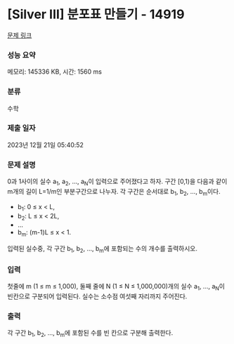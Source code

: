 # [Silver III] 분포표 만들기 - 14919 

[문제 링크](https://www.acmicpc.net/problem/14919) 

### 성능 요약

메모리: 145336 KB, 시간: 1560 ms

### 분류

수학

### 제출 일자

2023년 12월 21일 05:40:52

### 문제 설명

<p>0과 1사이의 실수 a<sub>1</sub>, a<sub>2</sub>, ..., a<sub>N</sub>이 입력으로 주어졌다고 하자.  구간 [0,1)을 다음과 같이 m개의 길이 L=1/m인 부분구간으로 나누자. 각 구간은 순서대로 b<sub>1</sub>, b<sub>2</sub>, ..., b<sub>m</sub>이다.</p>

<ul>
	<li>b<sub>1</sub>: 0 ≤ x < L,</li>
	<li>b<sub>2</sub>: L ≤ x < 2L,</li>
	<li>...</li>
	<li>b<sub>m</sub>: (m-1)L ≤ x < 1.</li>
</ul>

<p>입력된 실수중, 각 구간 b<sub>1</sub>, b<sub>2</sub>, ..., b<sub>m</sub>에 포함되는 수의 개수를 출력하시오.</p>

### 입력 

 <p>첫줄에 m (1 ≤ m ≤ 1,000), 둘째 줄에 N (1 ≤ N ≤ 1,000,000)개의 실수 a<sub>1</sub>, …, a<sub>N</sub>이 빈칸으로 구분되어 입력된다. 실수는 소수점 여섯째 자리까지 주어진다.</p>

### 출력 

 <p>각 구간 b<sub>1</sub>, b<sub>2</sub>, ..., b<sub>m</sub>에 포함된 수를 빈 칸으로 구분해 출력한다.</p>

